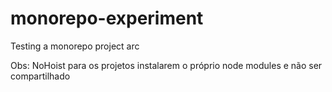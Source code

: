 # monorepo-experiment

Testing a monorepo project arc

Obs: NoHoist para os projetos instalarem o próprio node modules e não ser compartilhado
